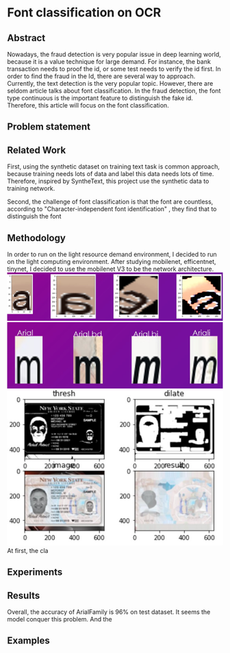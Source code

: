 # Font classification on OCR 

## Abstract 
Nowadays, the fraud detection is very popular issue in deep learning world, because it is a value technique for large demand. For instance, the bank transaction needs to proof the id, or some test needs to verify the id first. In order to find the fraud in the Id, there are several way to approach.
Currently, the text detection is the very popular topic. However, there are seldom article talks about font classification. In the fraud detection, the font type continuous is the important feature to distinguish the fake id. Therefore, this article will focus on the font classification.
## Problem statement


## Related Work
First, using the synthetic dataset on training text task is common approach, because training needs lots of data and label this data needs lots of time. Therefore, inspired by SyntheText, this project use the synthetic data to training network. 

Second, the challenge of font classification is that the font are countless, according to "Character-independent font identification" , they find that to distinguish the font 

## Methodology 

In order to run on the light resource demand environment, I decided to run on the light computing environment. After studying mobilenet, efficentnet, tinynet, I decided to use the mobilenet V3 to be the network architecture.
![](image/2.jpg)
![](image/font.jpg)
![](image/image1.jpg)
At first, the cla
## Experiments

## Results

Overall, the accuracy of ArialFamily is 96% on test dataset. It seems the model conquer this problem. And the 

## Examples 


